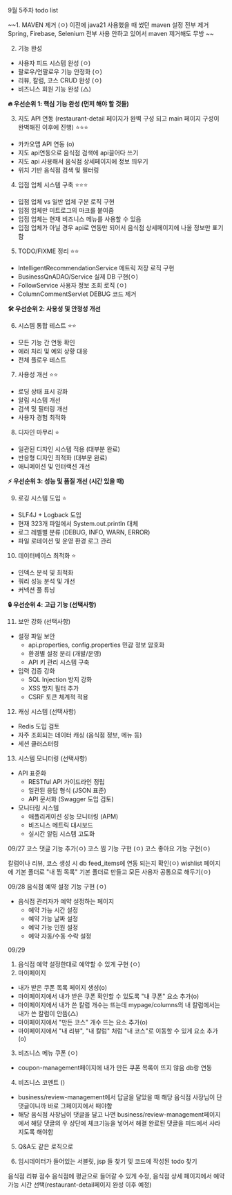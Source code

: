 9월 5주차 todo list

~~1.  MAVEN 제거 (ㅇ)
    이전에 java21 사용했을 때 썼던 maven 설정 전부 제거
    Spring, Firebase, Selenium 전부 사용 안하고 있어서 maven 제거해도 무방 ~~

2.  기능 완성
  - 사용자 피드 시스템 완성 (ㅇ)
  - 팔로우/언팔로우 기능 안정화 (ㅇ)
  - 리뷰, 칼럼, 코스 CRUD 완성 (ㅇ)
  - 비즈니스 회원 기능 완성 (△)

**🔥 우선순위 1: 핵심 기능 완성 (먼저 해야 할 것들)**

3. 지도 API 연동 (restaurant-detail 페이지가 완벽 구성 되고 main 페이지 구성이 완벽해진 이후에 진행) ⭐⭐⭐
  - 카카오맵 API 연동 (o)
  - 지도 api연동으로 음식점 검색에 api끌어다 쓰기
  - 지도 api 사용해서 음식점 상세페이지에 정보 띄우기
  - 위치 기반 음식점 검색 및 필터링

4. 입점 업체 시스템 구축 ⭐⭐⭐
  - 입점 업체 vs 일반 업체 구분 로직 구현
  - 입점 업체만 미트로그의 마크를 붙여줌
  - 입점 업체는 현재 비즈니스 메뉴를 사용할 수 있음
  - 입점 업체가 아닐 경우 api로 연동만 되어서 음식점 상세페이지에 나올 정보만 표기함

5. TODO/FIXME 정리 ⭐⭐
  - IntelligentRecommendationService 메트릭 저장 로직 구현
  - BusinessQnADAO/Service 실제 DB 구현(ㅇ)
  - FollowService 사용자 정보 조회 로직 (ㅇ)
  - ColumnCommentServlet DEBUG 코드 제거

**🛠️ 우선순위 2: 사용성 및 안정성 개선**

6. 시스템 통합 테스트 ⭐⭐
  - 모든 기능 간 연동 확인
  - 에러 처리 및 예외 상황 대응
  - 전체 플로우 테스트

7. 사용성 개선 ⭐⭐
  - 로딩 상태 표시 강화
  - 알림 시스템 개선
  - 검색 및 필터링 개선
  - 사용자 경험 최적화

8. 디자인 마무리 ⭐
  - 일관된 디자인 시스템 적용 (대부분 완료)
  - 반응형 디자인 최적화 (대부분 완료)
  - 애니메이션 및 인터랙션 개선

**⚡ 우선순위 3: 성능 및 품질 개선 (시간 있을 때)**

9. 로깅 시스템 도입 ⭐
  - SLF4J + Logback 도입
  - 현재 323개 파일에서 System.out.println 대체
  - 로그 레벨별 분류 (DEBUG, INFO, WARN, ERROR)
  - 파일 로테이션 및 운영 환경 로그 관리

10. 데이터베이스 최적화 ⭐
  - 인덱스 분석 및 최적화
  - 쿼리 성능 분석 및 개선
  - 커넥션 풀 튜닝

**🔒 우선순위 4: 고급 기능 (선택사항)**

11. 보안 강화 (선택사항)
  - 설정 파일 보안
    * api.properties, config.properties 민감 정보 암호화
    * 환경별 설정 분리 (개발/운영)
    * API 키 관리 시스템 구축
  - 입력 검증 강화
    * SQL Injection 방지 강화
    * XSS 방지 필터 추가
    * CSRF 토큰 체계적 적용

12. 캐싱 시스템 (선택사항)
  - Redis 도입 검토
  - 자주 조회되는 데이터 캐싱 (음식점 정보, 메뉴 등)
  - 세션 클러스터링

13. 시스템 모니터링 (선택사항)
  - API 표준화
    * RESTful API 가이드라인 정립
    * 일관된 응답 형식 (JSON 표준)
    * API 문서화 (Swagger 도입 검토)
  - 모니터링 시스템
    * 애플리케이션 성능 모니터링 (APM)
    * 비즈니스 메트릭 대시보드
    * 실시간 알림 시스템 고도화



09/27
코스 댓글 기능 추가(ㅇ)
코스 찜 기능 구현 (ㅇ)
코스 좋아요 기능 구현(ㅇ)

칼럼이나 리뷰, 코스 생성 시 db feed_items에 연동 되는지 확인(ㅇ)
wishlist 페이지에 기본 폴더로 "내 찜 목록" 기본 폴더로 만들고 모든 사용자 공통으로 해두기(ㅇ)


09/28
음식점 예약 설정 기능 구현 (ㅇ)
- 음식점 관리자가 예약 설정하는 페이지
  - 예약 가능 시간 설정
  - 예약 가능 날짜 설정
  - 예약 가능 인원 설정
  - 예약 자동/수동 수락 설정


09/29
1. 음식점 예약 설정한대로 예약할 수 있게 구현 (ㅇ)
2. 마이페이지
  - 내가 받은 쿠폰 목록 페이지 생성(o)
  - 마이페이지에서 내가 받은 쿠폰 확인할 수 있도록 "내 쿠폰" 요소 추가(o)
  - 마이페이지에서 내가 쓴 칼럼 개수는 뜨는데 mypage/columns의 내 칼럼에서는 내가 쓴 칼럼이 안뜸(△)
  - 마이페이지에서 "만든 코스" 개수 뜨는 요소 추가(o)
  - 마이페이지에서 "내 리뷰", "내 칼럼" 처럼 "내 코스"로 이동할 수 있게 요소 추가(o)
3. 비즈니스 메뉴 쿠폰 (ㅇ)
  - coupon-management페이지에 내가 만든 쿠폰 목록이 뜨지 않음 db랑 연동
4. 비즈니스 코멘트 ()
  - business/review-management에서 답글을 달았을 때 해당 음식점 사장님이 단 댓글이니까 바로 그페이지에서 떠야함
  - 해당 음식점 사장님이 댓글을 달고 나면 business/review-management페이지에서 해당 댓글의 우 상단에 체크기능을 넣어서 해결 완료된 댓글을 피드에서 사라지도록 해야함
5. Q&A도 같은 로직으로

6. 임시데이터가 들어있는 서블릿, jsp 들 찾기 및 코드에 작성된 todo 찾기







음식점 리뷰 점수 음식점에 평균으로 들어갈 수 있게 수정, 음식점 상세 페이지에서 예약 가능 시간 선택(restaurant-detail페이지 완성 이후 예정)
